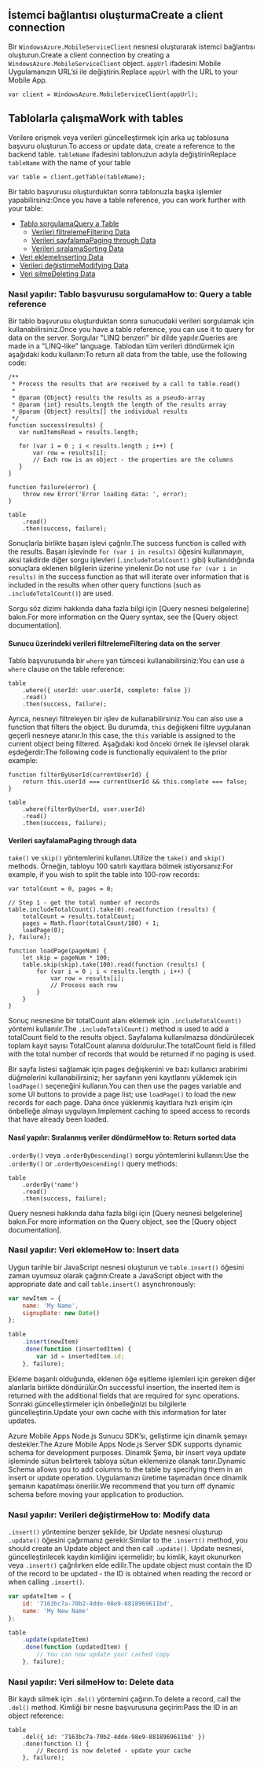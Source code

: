 ## <span data-ttu-id="24f46-101"><a name="create-client"></a>İstemci bağlantısı oluşturma</span><span class="sxs-lookup"><span data-stu-id="24f46-101"><a name="create-client"></a>Create a client connection</span></span>
<span data-ttu-id="24f46-102">Bir `WindowsAzure.MobileServiceClient` nesnesi oluşturarak istemci bağlantısı oluşturun.</span><span class="sxs-lookup"><span data-stu-id="24f46-102">Create a client connection by creating a `WindowsAzure.MobileServiceClient` object.</span></span>  <span data-ttu-id="24f46-103">`appUrl` ifadesini Mobile Uygulamanızın URL’si ile değiştirin.</span><span class="sxs-lookup"><span data-stu-id="24f46-103">Replace `appUrl` with the URL to your Mobile App.</span></span>

```
var client = WindowsAzure.MobileServiceClient(appUrl);
```

## <span data-ttu-id="24f46-104"><a name="table-reference"></a>Tablolarla çalışma</span><span class="sxs-lookup"><span data-stu-id="24f46-104"><a name="table-reference"></a>Work with tables</span></span>
<span data-ttu-id="24f46-105">Verilere erişmek veya verileri güncelleştirmek için arka uç tablosuna başvuru oluşturun.</span><span class="sxs-lookup"><span data-stu-id="24f46-105">To access or update data, create a reference to the backend table.</span></span> <span data-ttu-id="24f46-106">`tableName` ifadesini tablonuzun adıyla değiştirin</span><span class="sxs-lookup"><span data-stu-id="24f46-106">Replace `tableName` with the name of your table</span></span>

```
var table = client.getTable(tableName);
```

<span data-ttu-id="24f46-107">Bir tablo başvurusu oluşturduktan sonra tablonuzla başka işlemler yapabilirsiniz:</span><span class="sxs-lookup"><span data-stu-id="24f46-107">Once you have a table reference, you can work further with your table:</span></span>

* [<span data-ttu-id="24f46-108">Tablo sorgulama</span><span class="sxs-lookup"><span data-stu-id="24f46-108">Query a Table</span></span>](#querying)
  * [<span data-ttu-id="24f46-109">Verileri filtreleme</span><span class="sxs-lookup"><span data-stu-id="24f46-109">Filtering Data</span></span>](#table-filter)
  * [<span data-ttu-id="24f46-110">Verileri sayfalama</span><span class="sxs-lookup"><span data-stu-id="24f46-110">Paging through Data</span></span>](#table-paging)
  * [<span data-ttu-id="24f46-111">Verileri sıralama</span><span class="sxs-lookup"><span data-stu-id="24f46-111">Sorting Data</span></span>](#sorting-data)
* [<span data-ttu-id="24f46-112">Veri ekleme</span><span class="sxs-lookup"><span data-stu-id="24f46-112">Inserting Data</span></span>](#inserting)
* [<span data-ttu-id="24f46-113">Verileri değiştirme</span><span class="sxs-lookup"><span data-stu-id="24f46-113">Modifying Data</span></span>](#modifying)
* [<span data-ttu-id="24f46-114">Veri silme</span><span class="sxs-lookup"><span data-stu-id="24f46-114">Deleting Data</span></span>](#deleting)

### <span data-ttu-id="24f46-115"><a name="querying"></a>Nasıl yapılır: Tablo başvurusu sorgulama</span><span class="sxs-lookup"><span data-stu-id="24f46-115"><a name="querying"></a>How to: Query a table reference</span></span>
<span data-ttu-id="24f46-116">Bir tablo başvurusu oluşturduktan sonra sunucudaki verileri sorgulamak için kullanabilirsiniz.</span><span class="sxs-lookup"><span data-stu-id="24f46-116">Once you have a table reference, you can use it to query for data on the server.</span></span>  <span data-ttu-id="24f46-117">Sorgular "LINQ benzeri" bir dilde yapılır.</span><span class="sxs-lookup"><span data-stu-id="24f46-117">Queries are made in a "LINQ-like" language.</span></span>
<span data-ttu-id="24f46-118">Tablodan tüm verileri döndürmek için aşağıdaki kodu kullanın:</span><span class="sxs-lookup"><span data-stu-id="24f46-118">To return all data from the table, use the following code:</span></span>

```
/**
 * Process the results that are received by a call to table.read()
 *
 * @param {Object} results the results as a pseudo-array
 * @param {int} results.length the length of the results array
 * @param {Object} results[] the individual results
 */
function success(results) {
   var numItemsRead = results.length;

   for (var i = 0 ; i < results.length ; i++) {
       var row = results[i];
       // Each row is an object - the properties are the columns
   }
}

function failure(error) {
    throw new Error('Error loading data: ', error);
}

table
    .read()
    .then(success, failure);
```

<span data-ttu-id="24f46-119">Sonuçlarla birlikte başarı işlevi çağrılır.</span><span class="sxs-lookup"><span data-stu-id="24f46-119">The success function is called with the results.</span></span>  <span data-ttu-id="24f46-120">Başarı işlevinde `for (var i in results)` öğesini kullanmayın, aksi takdirde diğer sorgu işlevleri (`.includeTotalCount()` gibi) kullanıldığında sonuçlara eklenen bilgilerin üzerine yinelenir.</span><span class="sxs-lookup"><span data-stu-id="24f46-120">Do not use `for (var i in results)` in the success function as that will iterate over information that is included in the results when other query functions (such as `.includeTotalCount()`) are used.</span></span>

<span data-ttu-id="24f46-121">Sorgu söz dizimi hakkında daha fazla bilgi için [Query nesnesi belgelerine] bakın.</span><span class="sxs-lookup"><span data-stu-id="24f46-121">For more information on the Query syntax, see the [Query object documentation].</span></span>

#### <span data-ttu-id="24f46-122"><a name="table-filter"></a>Sunucu üzerindeki verileri filtreleme</span><span class="sxs-lookup"><span data-stu-id="24f46-122"><a name="table-filter"></a>Filtering data on the server</span></span>
<span data-ttu-id="24f46-123">Tablo başvurusunda bir `where` yan tümcesi kullanabilirsiniz:</span><span class="sxs-lookup"><span data-stu-id="24f46-123">You can use a `where` clause on the table reference:</span></span>

```
table
    .where({ userId: user.userId, complete: false })
    .read()
    .then(success, failure);
```

<span data-ttu-id="24f46-124">Ayrıca, nesneyi filtreleyen bir işlev de kullanabilirsiniz.</span><span class="sxs-lookup"><span data-stu-id="24f46-124">You can also use a function that filters the object.</span></span>  <span data-ttu-id="24f46-125">Bu durumda, `this` değişkeni filtre uygulanan geçerli nesneye atanır.</span><span class="sxs-lookup"><span data-stu-id="24f46-125">In this case, the `this` variable is assigned to the current object being filtered.</span></span>  <span data-ttu-id="24f46-126">Aşağıdaki kod önceki örnek ile işlevsel olarak eşdeğerdir:</span><span class="sxs-lookup"><span data-stu-id="24f46-126">The following code is functionally equivalent to the prior example:</span></span>

```
function filterByUserId(currentUserId) {
    return this.userId === currentUserId && this.complete === false;
}

table
    .where(filterByUserId, user.userId)
    .read()
    .then(success, failure);
```

#### <span data-ttu-id="24f46-127"><a name="table-paging"></a>Verileri sayfalama</span><span class="sxs-lookup"><span data-stu-id="24f46-127"><a name="table-paging"></a>Paging through data</span></span>
<span data-ttu-id="24f46-128">`take()` ve `skip()` yöntemlerini kullanın.</span><span class="sxs-lookup"><span data-stu-id="24f46-128">Utilize the `take()` and `skip()` methods.</span></span>  <span data-ttu-id="24f46-129">Örneğin, tabloyu 100 satırlı kayıtlara bölmek istiyorsanız:</span><span class="sxs-lookup"><span data-stu-id="24f46-129">For example, if you wish to split the table into 100-row records:</span></span>

```
var totalCount = 0, pages = 0;

// Step 1 - get the total number of records
table.includeTotalCount().take(0).read(function (results) {
    totalCount = results.totalCount;
    pages = Math.floor(totalCount/100) + 1;
    loadPage(0);
}, failure);

function loadPage(pageNum) {
    let skip = pageNum * 100;
    table.skip(skip).take(100).read(function (results) {
        for (var i = 0 ; i < results.length ; i++) {
            var row = results[i];
            // Process each row
        }
    }
}
```

<span data-ttu-id="24f46-130">Sonuç nesnesine bir totalCount alanı eklemek için `.includeTotalCount()` yöntemi kullanılır.</span><span class="sxs-lookup"><span data-stu-id="24f46-130">The `.includeTotalCount()` method is used to add a totalCount field to the results object.</span></span>  <span data-ttu-id="24f46-131">Sayfalama kullanılmazsa döndürülecek toplam kayıt sayısı TotalCount alanına doldurulur.</span><span class="sxs-lookup"><span data-stu-id="24f46-131">The totalCount field is filled with the total number of records that would be returned if no paging is used.</span></span>

<span data-ttu-id="24f46-132">Bir sayfa listesi sağlamak için pages değişkenini ve bazı kullanıcı arabirimi düğmelerini kullanabilirsiniz; her sayfanın yeni kayıtlarını yüklemek için `loadPage()` seçeneğini kullanın.</span><span class="sxs-lookup"><span data-stu-id="24f46-132">You can then use the pages variable and some UI buttons to provide a page list; use `loadPage()` to load the new records for each page.</span></span>  <span data-ttu-id="24f46-133">Daha önce yüklenmiş kayıtlara hızlı erişim için önbelleğe almayı uygulayın.</span><span class="sxs-lookup"><span data-stu-id="24f46-133">Implement caching to speed access to records that have already been loaded.</span></span>

#### <span data-ttu-id="24f46-134"><a name="sorting-data"></a>Nasıl yapılır: Sıralanmış veriler döndürme</span><span class="sxs-lookup"><span data-stu-id="24f46-134"><a name="sorting-data"></a>How to: Return sorted data</span></span>
<span data-ttu-id="24f46-135">`.orderBy()` veya `.orderByDescending()` sorgu yöntemlerini kullanın:</span><span class="sxs-lookup"><span data-stu-id="24f46-135">Use the `.orderBy()` or `.orderByDescending()` query methods:</span></span>

```
table
    .orderBy('name')
    .read()
    .then(success, failure);
```

<span data-ttu-id="24f46-136">Query nesnesi hakkında daha fazla bilgi için [Query nesnesi belgelerine] bakın.</span><span class="sxs-lookup"><span data-stu-id="24f46-136">For more information on the Query object, see the [Query object documentation].</span></span>

### <span data-ttu-id="24f46-137"><a name="inserting"></a>Nasıl yapılır: Veri ekleme</span><span class="sxs-lookup"><span data-stu-id="24f46-137"><a name="inserting"></a>How to: Insert data</span></span>
<span data-ttu-id="24f46-138">Uygun tarihle bir JavaScript nesnesi oluşturun ve `table.insert()` öğesini zaman uyumsuz olarak çağırın:</span><span class="sxs-lookup"><span data-stu-id="24f46-138">Create a JavaScript object with the appropriate date and call `table.insert()` asynchronously:</span></span>

```javascript
var newItem = {
    name: 'My Name',
    signupDate: new Date()
};

table
    .insert(newItem)
    .done(function (insertedItem) {
        var id = insertedItem.id;
    }, failure);
```

<span data-ttu-id="24f46-139">Ekleme başarılı olduğunda, eklenen öğe eşitleme işlemleri için gereken diğer alanlarla birlikte döndürülür.</span><span class="sxs-lookup"><span data-stu-id="24f46-139">On successful insertion, the inserted item is returned with the additional fields that are required for sync operations.</span></span>  <span data-ttu-id="24f46-140">Sonraki güncelleştirmeler için önbelleğinizi bu bilgilerle güncelleştirin.</span><span class="sxs-lookup"><span data-stu-id="24f46-140">Update your own cache with this information for later updates.</span></span>

<span data-ttu-id="24f46-141">Azure Mobile Apps Node.js Sunucu SDK’sı, geliştirme için dinamik şemayı destekler.</span><span class="sxs-lookup"><span data-stu-id="24f46-141">The Azure Mobile Apps Node.js Server SDK supports dynamic schema for development purposes.</span></span>  <span data-ttu-id="24f46-142">Dinamik Şema, bir insert veya update işleminde sütun belirterek tabloya sütun eklemenize olanak tanır.</span><span class="sxs-lookup"><span data-stu-id="24f46-142">Dynamic Schema allows you to add columns to the table by specifying them in an insert or update operation.</span></span>  <span data-ttu-id="24f46-143">Uygulamanızı üretime taşımadan önce dinamik şemanın kapatılması önerilir.</span><span class="sxs-lookup"><span data-stu-id="24f46-143">We recommend that you turn off dynamic schema before moving your application to production.</span></span>

### <span data-ttu-id="24f46-144"><a name="modifying"></a>Nasıl yapılır: Verileri değiştirme</span><span class="sxs-lookup"><span data-stu-id="24f46-144"><a name="modifying"></a>How to: Modify data</span></span>
<span data-ttu-id="24f46-145">`.insert()` yöntemine benzer şekilde, bir Update nesnesi oluşturup `.update()` öğesini çağırmanız gerekir.</span><span class="sxs-lookup"><span data-stu-id="24f46-145">Similar to the `.insert()` method, you should create an Update object and then call `.update()`.</span></span>  <span data-ttu-id="24f46-146">Update nesnesi, güncelleştirilecek kaydın kimliğini içermelidir; bu kimlik, kayıt okunurken veya `.insert()` çağrılırken elde edilir.</span><span class="sxs-lookup"><span data-stu-id="24f46-146">The update object must contain the ID of the record to be updated - the ID is obtained when reading the record or when calling `.insert()`.</span></span>

```javascript
var updateItem = {
    id: '7163bc7a-70b2-4dde-98e9-8818969611bd',
    name: 'My New Name'
};

table
    .update(updateItem)
    .done(function (updatedItem) {
        // You can now update your cached copy
    }, failure);
```

### <span data-ttu-id="24f46-147"><a name="deleting"></a>Nasıl yapılır: Veri silme</span><span class="sxs-lookup"><span data-stu-id="24f46-147"><a name="deleting"></a>How to: Delete data</span></span>
<span data-ttu-id="24f46-148">Bir kaydı silmek için `.del()` yöntemini çağırın.</span><span class="sxs-lookup"><span data-stu-id="24f46-148">To delete a record, call the `.del()` method.</span></span>  <span data-ttu-id="24f46-149">Kimliği bir nesne başvurusuna geçirin:</span><span class="sxs-lookup"><span data-stu-id="24f46-149">Pass the ID in an object reference:</span></span>

```
table
    .del({ id: '7163bc7a-70b2-4dde-98e9-8818969611bd' })
    .done(function () {
        // Record is now deleted - update your cache
    }, failure);
```
